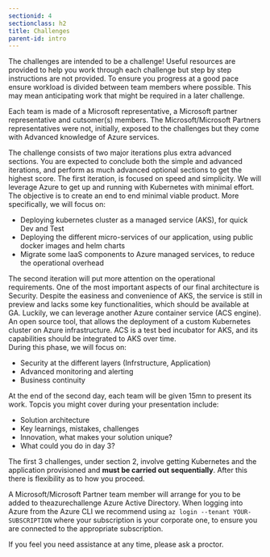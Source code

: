 ```yaml
---
sectionid: 4
sectionclass: h2
title: Challenges
parent-id: intro
---
```


The challenges are intended to be a challenge! Useful resources are provided to help you work through each challenge but step by step instructions are not provided. To ensure you progress at a good pace ensure workload is divided between team members where possible. This may mean anticipating work that might be required in a later challenge.

Each team is made of a Microsoft representative, a Microsoft partner representative and cutsomer(s) members. The Microsoft/Microsoft Partners representatives were not, initially, exposed to the challenges but they come with Advanced knowledge of Azure services. 

The challenge consists of two major iterations plus extra advanced sections. 
You are expected to conclude both the simple and advanced iterations, and perform as much advanced optional sections to get the highest score.
The first iteration, is focused on speed and simplicity. We will leverage Azure to get up and running with Kubernetes with minimal effort. 
The objective is to create an end to end minimal viable product. More specifically, we will focus on: 
- Deploying kubernetes cluster as a managed service (AKS), for quick Dev and Test
- Deploying the different micro-services of our application, using public docker images and helm charts
- Migrate some IaaS components to Azure managed services, to reduce the operational overhead 

The second iteration will put more attention on the operational requirements. One of the most important aspects of our final architecture is Security. 
Despite the easiness and convenience of AKS, the service is still in preview and lacks some key functionalities, which should be available at GA. 
Luckily, we can leverage another Azure container service (ACS engine). An open source tool, that allows the deployment of a custom Kubernetes cluster on Azure infrastructure. 
ACS is a test bed incubator for AKS, and its capabilities should be integrated to AKS over time.    
During this phase, we will focus on:
- Security at the different layers (Infrstructure, Application)
- Advanced monitoring and alerting     
- Business continuity 

At the end of the second day, each team will be given 15mn to present its work. Topcis you might cover during your presentation include:
- Solution architecture 
- Key learnings, mistakes, challenges
- Innovation, what makes your solution unique?  
- What could you do in day 3?  
 
The first 3 challenges, under section 2, involve getting Kubernetes and the application provisioned and **must be carried out sequentially**. After this there is flexibility as to how you proceed.

A Microsoft/Microsoft Partner team member will arrange for you to be added to theazurechallenge Azure Active Directory. When logging into Azure from the Azure CLI we recommend using ```az login --tenant YOUR-SUBSCRIPTION``` where your subscription is your corporate one, to ensure you are connected to the appropriate subscription.

If you feel you need assistance at any time, please ask a proctor.
